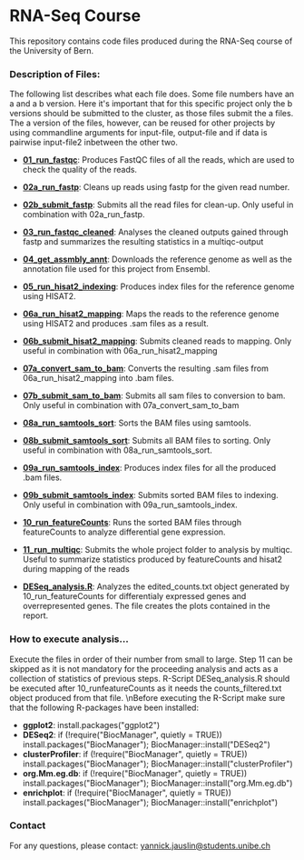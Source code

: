 # RNA-Seq Course

This repository contains code files produced during the RNA-Seq course of the University of Bern.

### Description of Files:
The following list describes what each file does. Some file numbers have an a and a b version. Here it's important that for this specific project only the b versions should be submitted to the cluster, as those files submit the a files. The a version of the files, however, can be reused for other projects by using commandline arguments for input-file, output-file and if data is pairwise input-file2 inbetween the other two.

- **[01_run_fastqc](01_run_fastqc)**: Produces FastQC files of all the reads, which are used to check the quality of the reads.
  
- **[02a_run_fastp](02a_run_fastp)**: Cleans up reads using fastp for the given read number.
- **[02b_submit_fastp](02b_submit_fastp)**: Submits all the read files for clean-up. Only useful in combination with 02a_run_fastp.

- **[03_run_fastqc_cleaned](03_run_fastqc_cleaned)**: Analyses the cleaned outputs gained through fastp and summarizes the resulting statistics in a multiqc-output
  
- **[04_get_assmbly_annt](04_get_assmbly_annt)**: Downloads the reference genome as well as the annotation file used for this project from Ensembl.
  
- **[05_run_hisat2_indexing](05_run_hisat2_indexing)**: Produces index files for the reference genome using HISAT2.
  
- **[06a_run_hisat2_mapping](06a_run_hisat2_mapping)**: Maps the reads to the reference genome using HISAT2 and produces .sam files as a result.
- **[06b_submit_hisat2_mapping](06b_submit_hisat2_mapping)**: Submits cleaned reads to mapping. Only useful in combination with 06a_run_hisat2_mapping
   
- **[07a_convert_sam_to_bam](07a_convert_sam_to_bam)**: Converts the resulting .sam files from 06a_run_hisat2_mapping into .bam files.
- **[07b_submit_sam_to_bam](07b_submit_sam_to_bam)**: Submits all sam files to conversion to bam. Only useful in combination with 07a_convert_sam_to_bam
  
- **[08a_run_samtools_sort](08a_run_samtools_sort)**: Sorts the BAM files using samtools.
- **[08b_submit_samtools_sort](08b_submit_samtools_sort)**: Submits all BAM files to sorting. Only useful in combination with 08a_run_samtools_sort.
  
- **[09a_run_samtools_index](09a_run_samtools_index)**: Produces index files for all the produced .bam files.
- **[09b_submit_samtools_index](09b_submit_samtools_index)**: Submits sorted BAM files to indexing. Only useful in combination with 09a_run_samtools_index.
  
- **[10_run_featureCounts](10_run_featureCounts)**: Runs the sorted BAM files through featureCounts to analyze differential gene expression.
  
- **[11_run_multiqc](11_run_multiqc)**: Submits the whole project folder to analysis by multiqc. Useful to summarize statistics produced by featureCounts and hisat2 during mapping of the reads

- **[DESeq_analysis.R](DESeq_analysis.R)**: Analyzes the edited_counts.txt object generated by 10_run_featureCounts for differentialy expressed genes and overrepresented genes. The file creates the plots contained in the report.

### How to execute analysis...
Execute the files in order of their number from small to large. Step 11 can be skipped as it is not mandatory for the proceeding analysis and acts as a collection of statistics of previous steps. R-Script DESeq_analysis.R should be executed after 10_runfeatureCounts as it needs the counts_filtered.txt object produced from that file.
\nBefore executing the R-Script make sure that the following R-packages have been installed:
- **ggplot2**: install.packages("ggplot2")
-  **DESeq2**: if (!require("BiocManager", quietly = TRUE)) install.packages("BiocManager"); BiocManager::install("DESeq2")
-  **clusterProfiler**: if (!require("BiocManager", quietly = TRUE)) install.packages("BiocManager"); BiocManager::install("clusterProfiler")
-  **org.Mm.eg.db**: if (!require("BiocManager", quietly = TRUE)) install.packages("BiocManager"); BiocManager::install("org.Mm.eg.db")
-  **enrichplot**: if (!require("BiocManager", quietly = TRUE)) install.packages("BiocManager"); BiocManager::install("enrichplot")

### Contact

For any questions, please contact: yannick.jauslin@students.unibe.ch

